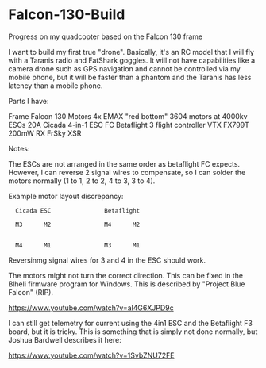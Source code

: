 # Falcon-130-Build
Progress on my quadcopter based on the Falcon 130 frame

I want to build my first true "drone".  Basically, it's an RC model that I will fly with a Taranis radio and FatShark goggles.  It will not have capabilities like a camera drone such as GPS navigation and cannot be controlled via my mobile phone, but it will be faster than a phantom and the Taranis has less latency than a mobile phone.

Parts I have:

 Frame   Falcon 130
 Motors  4x EMAX "red bottom" 3604 motors at 4000kv
 ESCs    20A Cicada 4-in-1 ESC
 FC      Betaflight 3 flight controller
 VTX     FX799T 200mW 
 RX      FrSky XSR

Notes:

The ESCs are not arranged in the same order as betaflight FC expects.  However, I can reverse 2 signal wires to compensate, so I can solder the motors normally (1 to 1, 2 to 2, 4 to 3, 3 to 4).

Example motor layout discrepancy:

      Cicada ESC               Betaflight
      
      M3      M2               M4      M2
      
      
      M4      M1               M3      M1
      
Reversinmg signal wires for 3 and 4 in the ESC should work.


The motors might not turn the correct direction.  This can be fixed in the Blheli firmware program for Windows.  This is described by "Project Blue Falcon" (RIP).

https://www.youtube.com/watch?v=al4G6XJPD9c

I can still get telemetry for current using the 4in1 ESC and the Betaflight F3 board, but it is tricky.  This is something that is simply not done normally, but Joshua Bardwell describes it here:

https://www.youtube.com/watch?v=1SvbZNU72FE
